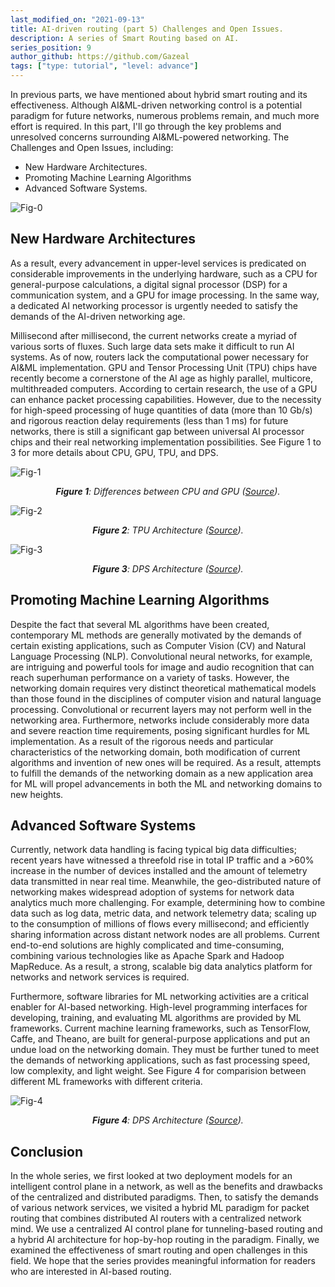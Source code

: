 ```yaml
---
last_modified_on: "2021-09-13"
title: AI-driven routing (part 5) Challenges and Open Issues.
description: A series of Smart Routing based on AI.
series_position: 9
author_github: https://github.com/Gazeal
tags: ["type: tutorial", "level: advance"]
---
```


In previous parts, we have mentioned about hybrid smart routing and its effectiveness. Although AI&ML-driven networking control is a potential paradigm for future networks, numerous problems remain, and much more effort is required. In this part, I'll go through the key problems and unresolved concerns surrounding AI&ML-powered networking. The Challenges and Open Issues, including:
- New Hardware Architectures.
- Promoting Machine Learning Algorithms
- Advanced Software Systems.

![Fig-0](https://vision.aioz.io/f/ce0c34940f144eda900c/?dl=1)

## New Hardware Architectures

As a result, every advancement in upper-level services is predicated on considerable improvements in the underlying hardware, such as a CPU for general-purpose calculations, a digital signal processor (DSP) for a communication system, and a GPU for image processing. In the same way, a dedicated AI networking processor is urgently needed to satisfy the demands of the AI-driven networking age.

Millisecond after millisecond, the current networks create a myriad of various sorts of fluxes. Such large data sets make it difficult to run AI systems. As of now, routers lack the computational power necessary for AI&ML implementation. GPU and Tensor Processing Unit (TPU) chips have recently become a cornerstone of the AI age as highly parallel, multicore, multithreaded computers. According to certain research, the use of a GPU can enhance packet processing capabilities. However, due to the necessity for high-speed processing of huge quantities of data (more than 10 Gb/s) and rigorous reaction delay requirements (less than 1 ms) for future networks, there is still a significant gap between universal AI processor chips and their real networking implementation possibilities. See Figure 1 to 3 for more details about CPU, GPU, TPU, and DPS.

![Fig-1](https://assets-global.website-files.com/5debb9b4f88fbc3f702d579e/5e08f35d7436081481e15d61_e7b08ad97410491586d63028740b90c1.png)
*<center>**Figure 1**: Differences between CPU and GPU ([Source](https://www.google.com/url?sa=i&url=https%3A%2F%2Fwww.omnisci.com%2Ftechnical-glossary%2Fcpu-vs-gpu&psig=AOvVaw0K04qVJ7Gj01MRjwjCn58E&ust=1631062359202000&source=images&cd=vfe&ved=0CAsQjRxqFwoTCJizyvXS6_ICFQAAAAAdAAAAABAJ)).</center>*

![Fig-2](https://devopedia.org/images/article/12/5335.1531331342.png)
*<center>**Figure 2**: TPU Architecture ([Source](https://www.google.com/url?sa=i&url=https%3A%2F%2Fdevopedia.org%2Ftensor-processing-unit&psig=AOvVaw1mc1lgF1FKL5s2HJZtw62f&ust=1631062525021000&source=images&cd=vfe&ved=0CAsQjRxqFwoTCMCO3-nT6_ICFQAAAAAdAAAAABAD)).</center>*

![Fig-3](https://www.researchgate.net/profile/J-Simoes-2/publication/3846855/figure/fig2/AS:668965827272714@1536505290541/Overall-architecture-of-the-Digital-Signal-Processor.png)
*<center>**Figure 3**: DPS Architecture ([Source](https://www.google.com/url?sa=i&url=https%3A%2F%2Fwww.researchgate.net%2Ffigure%2FOverall-architecture-of-the-Digital-Signal-Processor_fig2_3846855&psig=AOvVaw3Iq64SsS2FanRZ3wQZ5tud&ust=1631062469026000&source=images&cd=vfe&ved=0CAsQjRxqFwoTCMDY45fU6_ICFQAAAAAdAAAAABAD)).</center>*

## Promoting Machine Learning Algorithms

Despite the fact that several ML algorithms have been created, contemporary ML methods are generally motivated by the demands of certain existing applications, such as Computer Vision (CV) and Natural Language Processing (NLP). Convolutional neural networks, for example, are intriguing and powerful tools for image and audio recognition that can reach superhuman performance on a variety of tasks. However, the networking domain requires very distinct theoretical mathematical models than those found in the disciplines of computer vision and natural language processing. Convolutional or recurrent layers may not perform well in the networking area. Furthermore, networks include considerably more data and severe reaction time requirements, posing significant hurdles for ML implementation. As a result of the rigorous needs and particular characteristics of the networking domain, both modification of current algorithms and invention of new ones will be required. As a result, attempts to fulfill the demands of the networking domain as a new application area for ML will propel advancements in both the ML and networking domains to new heights.

## Advanced Software Systems
Currently, network data handling is facing typical big data difficulties; recent years have witnessed a threefold rise in total IP traffic and a >60% increase in the number of devices installed and the amount of telemetry data transmitted in near real time. Meanwhile, the geo-distributed nature of networking makes widespread adoption of systems for network data analytics much more challenging. For example, determining how to combine data such as log data, metric data, and network telemetry data; scaling up to the consumption of millions of flows every millisecond; and efficiently sharing information across distant network nodes are all problems. Current end-to-end solutions are highly complicated and time-consuming, combining various technologies like as Apache Spark and Hadoop MapReduce.
As a result, a strong, scalable big data analytics platform for networks and network services is required.

Furthermore, software libraries for ML networking activities are a critical enabler for AI-based networking. High-level programming interfaces for developing, training, and evaluating ML algorithms are provided by ML frameworks. Current machine learning frameworks, such as TensorFlow, Caffe, and Theano, are built for general-purpose applications and put an undue load on the networking domain. They must be further tuned to meet the demands of networking applications, such as fast processing speed, low complexity, and light weight. See Figure 4 for comparision between different ML frameworks with different criteria.

![Fig-4](https://i.morioh.com/7685e2cbe3.png)
*<center>**Figure 4**: DPS Architecture ([Source](https://www.google.com/url?sa=i&url=https%3A%2F%2Fmorioh.com%2Fp%2Fa80813c4a01c&psig=AOvVaw2WZOYovgxo1jpSSnPIohw-&ust=1631063392454000&source=images&cd=vfe&ved=0CAsQjRxqFwoTCOCgjeHW6_ICFQAAAAAdAAAAABAp)).</center>*

## Conclusion
In the whole series, we first looked at two deployment models for an intelligent control plane in a network, as well as the benefits and drawbacks of the centralized and distributed paradigms. Then, to satisfy the demands of various network services, we visited a hybrid ML paradigm for packet routing that combines distributed AI routers with a centralized network mind. We use a centralized AI control plane for tunneling-based routing and a hybrid AI architecture for hop-by-hop routing in the paradigm. Finally, we examined the effectiveness of smart routing and open challenges in this field. We hope that the series provides meaningful information for readers who are interested in AI-based routing.
